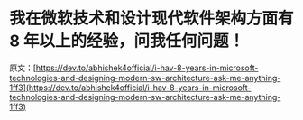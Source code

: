 # 我在微软技术和设计现代软件架构方面有 8 年以上的经验，问我任何问题！

原文：[https://dev.to/abhishek4official/i-hav-8-years-in-microsoft-technologies-and-designing-modern-sw-architecture-ask-me-anything-1ff3](https://dev.to/abhishek4official/i-hav-8-years-in-microsoft-technologies-and-designing-modern-sw-architecture-ask-me-anything-1ff3)